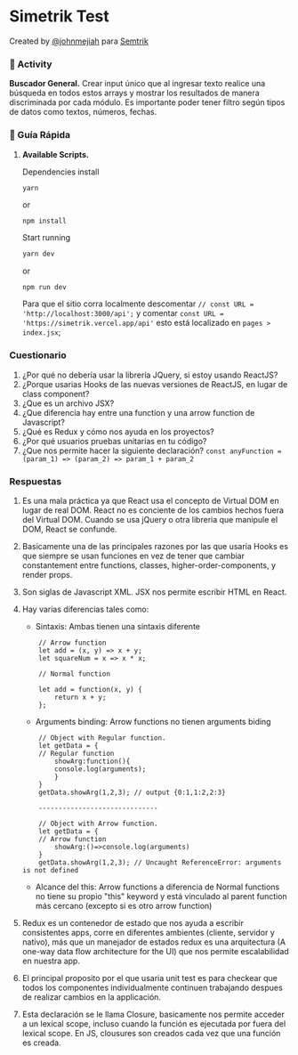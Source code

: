 # Simetrik Test

Created by [@johnmejiah](https://twitter.com/johnmejiah) para [Semtrik](https://simetrik.com)

### 🚀 Activity

**Buscador General.**
    Crear input único que al ingresar texto realice una búsqueda en todos estos arrays y mostrar los resultados de manera discriminada por cada módulo.
    Es importante poder tener filtro según tipos de datos como textos, números, fechas.


### 🤖 Guía Rápida

1.  **Available Scripts.**

    Dependencies install

    ```sh
    yarn
    ```
    or
    
    ```
    npm install
    ```
    
    Start running

    ```sh
    yarn dev
    ```
    
    or
    
    ```
    npm run dev
    ```

    Para que el sitio corra localmente descomentar `// const URL = 'http://localhost:3000/api';` y
    comentar `const URL = 'https://simetrik.vercel.app/api'` esto está localizado en `pages > index.jsx`;

### Cuestionario
1. ¿Por qué no debería usar la librería JQuery, si estoy usando ReactJS? 
2. ¿Porque usarias Hooks de las nuevas versiones de ReactJS, en lugar de class component?
3. ¿Que es un archivo JSX? 
4. ¿Que diferencia hay entre una function y una arrow function de Javascript? 
5. ¿Qué es Redux y cómo nos ayuda en los proyectos? 
6. ¿Por qué usuarios pruebas unitarias en tu código? 
7. ¿Que nos permite hacer la siguiente declaración? 
```const anyFunction = (param_1) => (param_2) => param_1 + param_2```

### Respuestas
1. Es una mala práctica ya que React usa el concepto de Virtual DOM en lugar de real DOM.
React no es conciente de los cambios hechos fuera del Virtual DOM. Cuando se usa jQuery o otra 
libreria que manipule el DOM, React se confunde.

2. Basicamente una de las principales razones por las que usaría Hooks es que siempre se usan funciones
en vez de tener que cambiar constantement entre functions, classes, higher-order-components, y render props.

3. Son siglas de Javascript XML. JSX nos permite escribir HTML en React.

4. Hay varias diferencias tales como: 
    - Sintaxis: Ambas tienen una sintaxis diferente
    ```
        // Arrow function
        let add = (x, y) => x + y;
        let squareNum = x => x * x;

        // Normal function

        let add = function(x, y) {
            return x + y;
        };

    ```
    - Arguments binding: Arrow functions no tienen arguments biding
    ```
        // Object with Regular function.
        let getData = {
        // Regular function
            showArg:function(){
            console.log(arguments);
            }  
        }
        getData.showArg(1,2,3); // output {0:1,1:2,2:3}

        ------------------------------

        // Object with Arrow function.
        let getData = {
        // Arrow function
            showArg:()=>console.log(arguments)
        }
        getData.showArg(1,2,3); // Uncaught ReferenceError: arguments is not defined
    ```
    - Alcance del this: Arrow functions a diferencia de Normal functions no tiene su propio "this" keyword y está vinculado al parent function más cercano (excepto si es otro arrow function)

5. Redux es un contenedor de estado que nos ayuda a escribir consistentes apps, corre en diferentes ambientes (cliente, servidor y nativo), más que un manejador de estados redux es una arquitectura
(A one-way data flow architecture for the UI) que nos permite escalabilidad en nuestra app.

6. El principal proposito por el que usaria unit test es para checkear que todos los componentes individualmente continuen trabajando despues de realizar cambios en la applicación.

7. Esta declaración se le llama Closure, basicamente nos permite acceder a un lexical scope, incluso
cuando la función es ejecutada por fuera del lexical scope. En JS, clousures son creados cada vez
que una función es creada.
